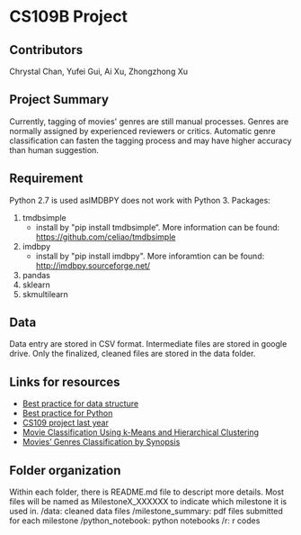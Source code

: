 CS109B Project
=============

## Contributors

Chrystal Chan,
Yufei Gui,
Ai Xu,
Zhongzhong Xu

## Project Summary
Currently, tagging of movies' genres are still manual processes. Genres are normally assigned by experienced reviewers or critics.
Automatic genre classification can fasten the tagging process and may have higher accuracy than human suggestion.

## Requirement
Python 2.7 is used asIMDBPY does not work with Python 3.
Packages:
1. tmdbsimple
	- install by "pip install tmdbsimple“. More information can be found: https://github.com/celiao/tmdbsimple
2. imdbpy
	- install by "pip install imdbpy". More inforamtion can be found: http://imdbpy.sourceforge.net/
3. pandas
4. sklearn
5. skmultilearn


## Data
Data entry are stored in CSV format. Intermediate files are stored in google drive.
Only the finalized, cleaned files are stored in the data folder.


## Links for resources 
* [Best practice for data structure](https://www.maxmasnick.com/analysis-org/)
* [Best practice for Python](https://gist.github.com/sloria/7001839)
* [CS109 project last year](https://github.com/kennyyu/cs109-project)
* [Movie Classification Using k-Means and Hierarchical Clustering](http://sahebmotiani.com/Movie%20Clustering.pdf)
* [Movies’ Genres Classification by Synopsis](http://cs229.stanford.edu/proj2011/Ho-MoviesGenresClassificationBySynopsis.pdf)


## Folder organization
Within each folder, there is README.md file to descript more details.
Most files will be named as MilestoneX_XXXXXX to indicate which milestone it is used in.
/data: cleaned data files
/milestone_summary: pdf files submitted for each milestone
/python_notebook: python notebooks
/r: r codes



